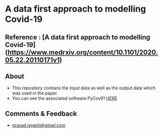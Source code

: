 # A data first approach to modelling  Covid-19

## Reference : [A data first approach to modelling Covid-19] (https://www.medrxiv.org/content/10.1101/2020.05.22.20110171v1)


## About 
- This repository contians the input data as well as the output data which was used in the paper.
- You can see the associated software PyCov91 [HERE](https://github.com/jayanti-prasad/PyCov19)

## Comments & Feedback 
-  prasad.jayanti@gmail.com 
